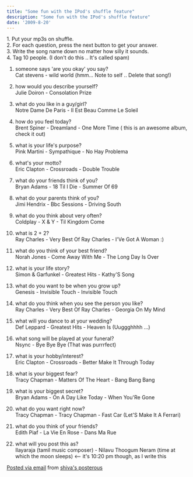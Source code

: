 ```yaml
---
title: "Some fun with the IPod's shuffle feature"
description: "Some fun with the IPod's shuffle feature"
date: '2009-8-20'
---
```


1\. Put your mp3s on shuffle.  
2\. For each question, press the next button to get your answer.  
3\. Write the song name down no matter how silly it sounds.  
4\. Tag 10 people.   (I don't do this .. It's called spam)

01) someone says 'are you okay' you say?  
Cat stevens  - wild world (hmm... Note to self .. Delete that song!)

02) how would you describe yourself?  
Julie Doiron - Consolation Prize

03) what do you like in a guy/girl?  
Notre Dame De Paris - Il Est Beau Comme Le Soleil

04) how do you feel today?  
Brent Spiner - Dreamland - One More Time ( this is an awesome album, check it out)

05) what is your life's purpose?  
Pink Martini - Sympathique - No Hay Problema

06) what's your motto?  
Eric Clapton - Crossroads - Double Trouble

07) what do your friends think of you?  
Bryan Adams - 18 Til I Die - Summer Of 69

08) what do your parents think of you?  
Jimi Hendrix - Bbc Sessions - Driving South

9) what do you think about very often?  
Coldplay - X & Y - Til Kingdom Come

10) what is 2 + 2?  
Ray Charles - Very Best Of Ray Charles - I'Ve Got A Woman :)

11) what do you think of your best friend?  
Norah Jones - Come Away With Me - The Long Day Is Over

12) what is your life story?  
Simon & Garfunkel - Greatest Hits - Kathy'S Song

13) what do you want to be when you grow up?  
Genesis - Invisible Touch - Invisible Touch

14) what do you think when you see the person you like?  
Ray Charles - Very Best Of Ray Charles - Georgia On My Mind

15) what will you dance to at your wedding?  
Def Leppard - Greatest Hits - Heaven Is (Uuggghhhh ...)

16) what song will be played at your funeral?  
Nsync - Bye Bye Bye (That was purrrfect)

17) what is your hobby/interest?  
Eric Clapton - Crossroads - Better Make It Through Today

18) what is your biggest fear?  
Tracy Chapman - Matters Of The Heart - Bang Bang Bang

19) what is your biggest secret?  
Bryan Adams - On A Day Like Today - When You'Re Gone

20) what do you want right now?  
Tracy Chapman - Tracy Chapman - Fast Car (Let'S Make It A Ferrari)

21) what do you think of your friends?  
Edith Piaf - La Vie En Rose - Dans Ma Rue

22) what will you post this as?  
Ilayaraja (tamil music composer) - Nilavu Thoogum Neram (time at which the moon sleeps) <-- it's 10:20 pm though, as I write this

[Posted via email][0] from [shiva's posterous][1] 



[0]: http://posterous.com
[1]: http://shiva.posterous.com/some-fun-with-the-ipods-shuffle-feature